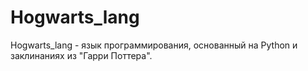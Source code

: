 # Hogwarts_lang
Hogwarts_lang - язык программирования, основанный на Python и заклинаниях из "Гарри Поттера".
